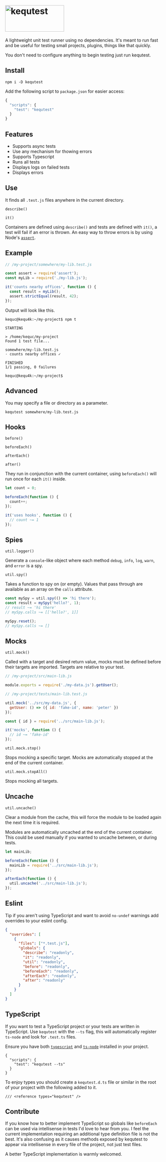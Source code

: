 # <img alt="kequtest" src="https://github.com/Kequc/kequtest/raw/main/logo.png" width="190" height="85" />

A lightweight unit test runner using no dependencies. It's meant to run fast and be useful for testing small projects, plugins, things like that quickly.

You don't need to configure anything to begin testing just run kequtest.

## Install

```
npm i -D kequtest
```

Add the following script to `package.json` for easier access:

```javascript
{
  "scripts": {
    "test": "kequtest"
  }
}
```

## Features

* Supports async tests
* Use any mechanism for thowing errors
* Supports Typescript
* Runs all tests
* Displays logs on failed tests
* Displays errors

## Use

It finds all `.test.js` files anywhere in the current directory.

`describe()`

`it()`

Containers are defined using `describe()` and tests are defined with `it()`, a test will fail if an error is thrown. An easy way to throw errors is by using Node's [`assert`](https://nodejs.org/api/assert.html).

## Example

```javascript
// /my-project/somewhere/my-lib.test.js

const assert = require('assert');
const myLib = require('./my-lib.js');

it('counts nearby offices', function () {
  const result = myLib();
  assert.strictEqual(result, 42);
});
```

Output will look like this.

```
kequc@kequ4k:~/my-project$ npm t

STARTING

> /home/kequc/my-project
Found 1 test file...

somewhere/my-lib.test.js
· counts nearby offices ✓

FINISHED
1/1 passing, 0 failures

kequc@kequ4k:~/my-project$
```

## Advanced

You may specify a file or directory as a parameter.

```
kequtest somewhere/my-lib.test.js
```

## Hooks

`before()`

`beforeEach()`

`afterEach()`

`after()`

They run in conjunction with the current container, using `beforeEach()` will run once for each `it()` inside.


```javascript
let count = 0;

beforeEach(function () {
  count++;
});

it('uses hooks', function () {
  // count ~= 1
});
```

## Spies

`util.logger()`

Generate a `console`-like object where each method `debug`, `info`, `log`, `warn`, and `error` is a spy.

`util.spy()`

Takes a function to spy on (or empty). Values that pass through are available as an array on the `calls` attribute.

```javascript
const mySpy = util.spy(() => 'hi there');
const result = mySpy('hello?', 1);
// result ~= 'hi there'
// mySpy.calls ~= [['hello?', 1]]

mySpy.reset();
// mySpy.calls ~= []
```

## Mocks

`util.mock()`

Called with a target and desired return value, mocks must be defined before their targets are imported. Targets are relative to your test.

```javascript
// /my-project/src/main-lib.js

module.exports = require('./my-data.js').getUser();
```
```javascript
// /my-project/tests/main-lib.test.js

util.mock('../src/my-data.js', {
  getUser: () => ({ id: 'fake-id', name: 'peter' })
});

const { id } = require('../src/main-lib.js');

it('mocks', function () {
  // id ~= 'fake-id'
});
```

`util.mock.stop()`

Stops mocking a specific target. Mocks are automatically stopped at the end of the current container.

`util.mock.stopAll()`

Stops mocking all targets.

## Uncache

`util.uncache()`

Clear a module from the cache, this will force the module to be loaded again the next time it is required.

Modules are automatically uncached at the end of the current container. This could be used manually if you wanted to uncache between, or during tests.

```javascript
let mainLib;

beforeEach(function () {
  mainLib = require('../src/main-lib.js');
});

afterEach(function () {
  util.uncache('../src/main-lib.js');
});
```

## Eslint

Tip if you aren't using TypeScript and want to avoid `no-undef` warnings add overrides to your eslint config.

```json
{
  "overrides": [
    {
      "files": ["*.test.js"],
      "globals": {
        "describe": "readonly",
        "it": "readonly",
        "util": "readonly",
        "before": "readonly",
        "beforeEach": "readonly",
        "afterEach": "readonly",
        "after": "readonly"
      }
    }
  ]
}
```

## TypeScript

If you want to test a TypeScript project or your tests are written in TypeScript. Use `kequtest` with the `--ts` flag, this will automatically register `ts-node` and look for `.test.ts` files.

Ensure you have both [`typescript`](https://www.npmjs.com/package/typescript) and [`ts-node`](https://www.npmjs.com/package/ts-node) installed in your project.

```
{
  "scripts": {
    "test": "kequtest --ts"
  }
}
```

To enjoy types you should create a `kequtest.d.ts` file or similar in the root of your project with the following added to it.

```
/// <reference types="kequtest" />
```

## Contribute

If you know how to better implement TypeScript so globals like `beforeEach` can be used via intellisense in tests I'd love to hear from you. I feel the current implementation requiring an additional type definition file is not the best. It's also confusing as it causes methods exposed by kequtest to appear via intellisense in every file of the project, not just test files.

A better TypeScript implementation is warmly welcomed.
